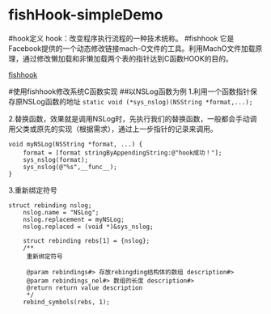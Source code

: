 # fishHook-simpleDemo
#hook定义
hook：改变程序执行流程的一种技术统称。
#fishhook
它是Facebook提供的一个动态修改链接mach-O文件的工具。利用MachO文件加载原理，通过修改懒加载和非懒加载两个表的指针达到C函数HOOK的目的。

[fishhook](https://github.com/facebook/fishhook)

#使用fishhook修改系统C函数实现
##以NSLog函数为例
1.利用一个函数指针保存原NSLog函数的地址
`static void (*sys_nslog)(NSString *format,...);`

2.替换函数，效果就是调用NSLog时，先执行我们的替换函数，一般都会手动调用父类或原先的实现（根据需求），通过上一步指针的记录来调用。
```
void myNSLog(NSString *format, ...) {
    format = [format stringByAppendingString:@"hook成功！"];
    sys_nslog(format);
    sys_nslog(@"%s",__func__);
}
```
3.重新绑定符号
```
struct rebinding nslog;
    nslog.name = "NSLog";
    nslog.replacement = myNSLog;
    nslog.replaced = (void *)&sys_nslog;
    
    struct rebinding rebs[1] = {nslog};
    /**
     重新绑定符号

     @param rebindings#> 存放rebingding结构体的数组 description#>
     @param rebindings_nel#> 数组的长度 description#>
     @return return value description
     */
    rebind_symbols(rebs, 1);
```

